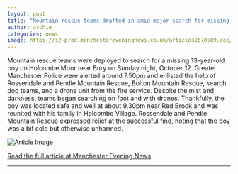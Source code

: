 ```yaml
---
layout: post
title: "Mountain rescue teams drafted in amid major search for missing child at Holcombe Moor"
author: archie
categories: news
image: https://i2-prod.manchestereveningnews.co.uk/article32670589.ece/ALTERNATES/s1200/2_JH_MEN_131025_RESCUE.jpg
---
```

Mountain rescue teams were deployed to search for a missing 13-year-old boy on Holcombe Moor near Bury on Sunday night, October 12. Greater Manchester Police were alerted around 7.50pm and enlisted the help of Rossendale and Pendle Mountain Rescue, Bolton Mountain Rescue, search dog teams, and a drone unit from the fire service. Despite the mist and darkness, teams began searching on foot and with drones. Thankfully, the boy was located safe and well at about 9.30pm near Red Brook and was reunited with his family in Holcombe Village. Rossendale and Pendle Mountain Rescue expressed relief at the successful find, noting that the boy was a bit cold but otherwise unharmed.

![Article Image](https://i2-prod.manchestereveningnews.co.uk/article32670589.ece/ALTERNATES/s1200/2_JH_MEN_131025_RESCUE.jpg)

[Read the full article at Manchester Evening News](https://www.manchestereveningnews.co.uk/news/greater-manchester-news/mountain-rescue-teams-drafted-amid-32670339)

---
